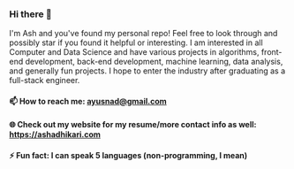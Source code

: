 ### Hi there 👋
I'm Ash and you've found my personal repo! Feel free to look through and possibly star if you found it helpful or interesting. I am interested in all Computer and Data Science and have various projects in algorithms, front-end development, back-end development, machine learning, data analysis, and generally fun projects. I hope to enter the industry after graduating as a full-stack engineer. 

#### 📫 How to reach me: ayusnad@gmail.com 
#### 🌐 Check out my website for my resume/more contact info as well: https://ashadhikari.com 
#### ⚡ Fun fact: I can speak 5 languages (non-programming, I mean)
